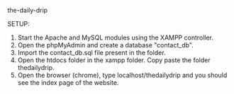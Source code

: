 the-daily-drip

SETUP:

1. Start the Apache and MySQL modules using the XAMPP controller.
2. Open the phpMyAdmin and create a database "contact_db".
3. Import the contact_db.sql file present in the folder.
4. Open the htdocs folder in the xampp folder. Copy paste the folder thedailydrip.
5. Open the browser (chrome), type localhost/thedailydrip and you should see the index page of the website.
